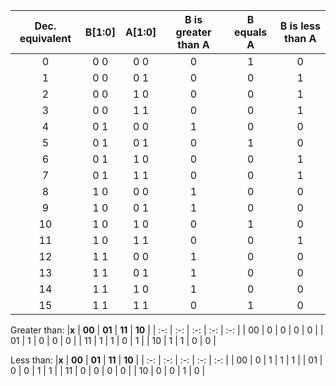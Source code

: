  | **Dec. equivalent** | **B[1:0]** | **A[1:0]** | **B is greater than A** | **B equals A** | **B is less than A** |
   | :-: | :-: | :-: | :-: | :-: | :-: |
   |  0 | 0 0 | 0 0 | 0 | 1 | 0 |
   |  1 | 0 0 | 0 1 | 0 | 0 | 1 |
   |  2 | 0 0 | 1 0 | 0 | 0 | 1 |
   |  3 | 0 0 | 1 1 | 0 | 0 | 1 |
   |  4 | 0 1 | 0 0 | 1 | 0 | 0 |
   |  5 | 0 1 | 0 1 | 0 | 1 | 0 |
   |  6 | 0 1 | 1 0 | 0 | 0 | 1 |
   |  7 | 0 1 | 1 1 | 0 | 0 | 1 |
   |  8 | 1 0 | 0 0 | 1 | 0 | 0 |
   |  9 | 1 0 | 0 1 | 1 | 0 | 0 |
   | 10 | 1 0 | 1 0 | 0 | 1 | 0 |
   | 11 | 1 0 | 1 1 | 0 | 0 | 1 |
   | 12 | 1 1 | 0 0 | 1 | 0 | 0 |
   | 13 | 1 1 | 0 1 | 1 | 0 | 0 |
   | 14 | 1 1 | 1 0 | 1 | 0 | 0 |
   | 15 | 1 1 | 1 1 | 0 | 1 | 0 |

Greater than:
   |**x** | **00** | **01** | **11** | **10** |
   | :-: | :-: | :-: | :-: | :-: |
   | 00 | 0 | 0 | 0 | 0 |
   | 01 | 1 | 0 | 0 | 0 |
   | 11 | 1 | 1 | 0 | 1 | 
   | 10 | 1 | 1 | 0 | 0 |
   
   
Less than:
|**x** | **00** | **01** | **11** | **10** |
   | :-: | :-: | :-: | :-: | :-: |
   | 00 | 0 | 1 | 1 | 1 |
   | 01 | 0 | 0 | 1 | 1 |
   | 11 | 0 | 0 | 0 | 0 | 
   | 10 | 0 | 0 | 1 | 0 |
